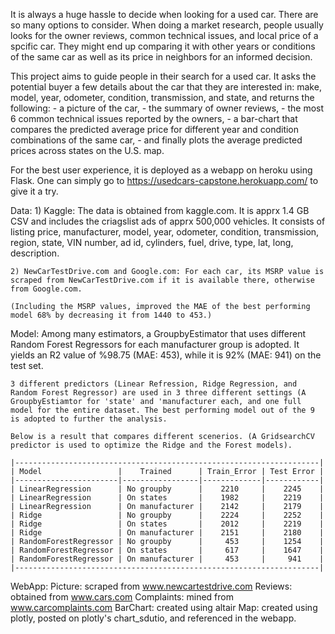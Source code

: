 It is always a huge hassle to decide when looking for a used car. There are so many options to consider. When doing a market research, people usually looks for the owner reviews, common technical issues, and local price of a spcific car. They might end up comparing it with other years or conditions of the same car as well as its price in neighbors for an informed decision. 

This project aims to guide people in their search for a used car. It asks the potential buyer a few details about the car that they are interested in: make, model, year, odometer, condition, transmission, and state, and returns the following:
	- a picture of the car, 
	- the summary of owner reviews, 
	- the most 6 common technical issues reported by the owners, 
	- a bar-chart that compares the predicted average price for different year and condition combinations of the same car, 
	- and finally plots the average predicted prices across states on the U.S. map. 

For the best user experience, it is deployed as a webapp on heroku using Flask. One can simply go to https://usedcars-capstone.herokuapp.com/ to give it a try. 

Data: 
	1) Kaggle: The data is obtained from kaggle.com. It is apprx 1.4 GB CSV and includes the criagslist ads of apprx 500,000 vehicles. It consists of listing price, manufacturer, model, year, odometer, condition, transmission, region, state, VIN number, ad id, cylinders, fuel, drive, type, lat, long, description. 

	2) NewCarTestDrive.com and Google.com: For each car, its MSRP value is scraped from NewCarTestDrive.com if it is available there, otherwise from Google.com. 

	(Including the MSRP values, improved the MAE of the best performing model 68% by decreasing it from 1440 to 453.)

Model: 
	Among many estimators, a GroupbyEstimator that uses different Random Forest Regressors for each manufacturer group is adopted. It yields an R2 value of %98.75 (MAE: 453), while it is 92% (MAE: 941) on the test set. 

	3 different predictors (Linear Refression, Ridge Regression, and Random Forest Regressor) are used in 3 three different settings (A GroupbyEstiamtor for 'state' and 'manufacturer each, and one full model for the entire dataset. The best performing model out of the 9 is adopted to further the analysis. 

	Below is a result that compares different scenerios. (A GridsearchCV predictor is used to optimize the Ridge and the Forest models).  

	|--------------------------------------------------------------------|
	| Model                 |    Trained      | Train_Error | Test Error |
	|-----------------------|-----------------|-------------|------------|
	| LinearRegression	    | No groupby      |    2210     |    2245    |
	| LinearRegression	    | On states 	  |    1982     |    2219    |
	| LinearRegression	    | On manufacturer |    2142     |    2179    |
	| Ridge				    | No groupby	  |    2224     |    2252    |
	| Ridge				    | On states		  |    2012     |    2219    |
	| Ridge				    | On manufacturer |    2151     |    2180    |
	| RandomForestRegressor | No groupby      |     453     |    1254    |
	| RandomForestRegressor | On states		  |     617     |    1647    |
	| RandomForestRegressor | On manufacturer |     453     |     941    |
	|--------------------------------------------------------------------|

WebApp:
	Picture: 
		scraped from www.newcartestdrive.com 
	Reviews:
		obtained from www.cars.com
	Complaints:
		mined from www.carcomplaints.com
	BarChart:
		created using altair
	Map:
		created using plotly, posted on plotly's chart_sdutio, and referenced in the webapp.  
